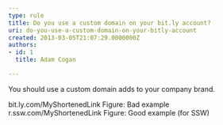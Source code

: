 ```yaml
---
type: rule
title: Do you use a custom domain on your bit.ly account?
uri: do-you-use-a-custom-domain-on-your-bitly-account
created: 2013-03-05T21:07:29.0000000Z
authors:
- id: 1
  title: Adam Cogan

---
```


You should use a custom domain adds to your company brand.

bit.ly.com/MyShortenedLink
Figure: Bad example
r.ssw.com/MyShortenedLink
Figure: Good example (for SSW)
